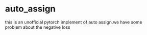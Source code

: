 # auto_assign
this is an unofficial pytorch implement of auto assign.we have some problem about the negative loss
